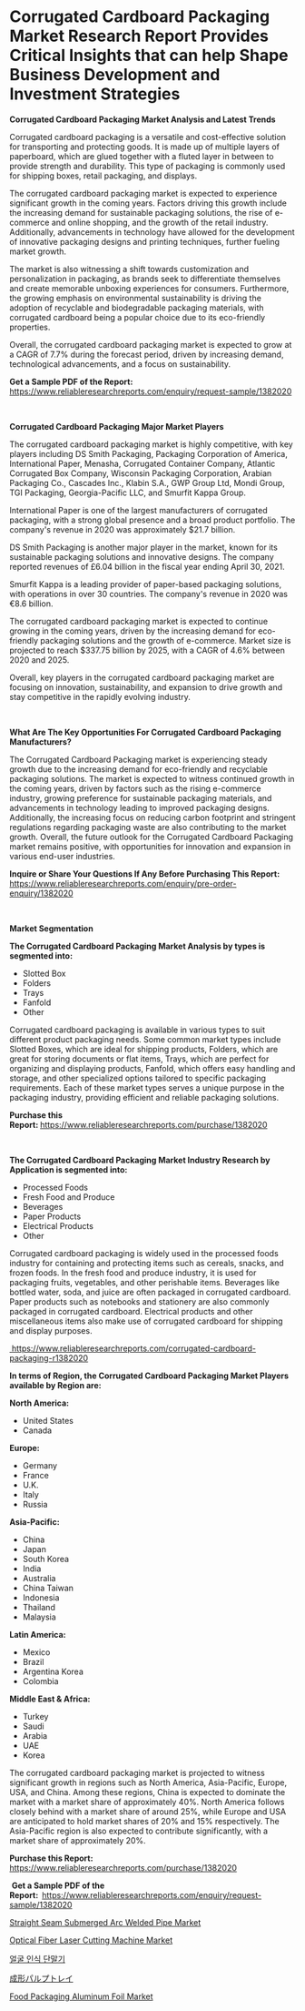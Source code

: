 <p><h1>Corrugated Cardboard Packaging Market Research Report Provides Critical Insights that can help Shape Business Development and Investment Strategies</h1></p><p><strong>Corrugated Cardboard Packaging Market Analysis and Latest Trends</strong></p>
<p><p>Corrugated cardboard packaging is a versatile and cost-effective solution for transporting and protecting goods. It is made up of multiple layers of paperboard, which are glued together with a fluted layer in between to provide strength and durability. This type of packaging is commonly used for shipping boxes, retail packaging, and displays.</p><p>The corrugated cardboard packaging market is expected to experience significant growth in the coming years. Factors driving this growth include the increasing demand for sustainable packaging solutions, the rise of e-commerce and online shopping, and the growth of the retail industry. Additionally, advancements in technology have allowed for the development of innovative packaging designs and printing techniques, further fueling market growth.</p><p>The market is also witnessing a shift towards customization and personalization in packaging, as brands seek to differentiate themselves and create memorable unboxing experiences for consumers. Furthermore, the growing emphasis on environmental sustainability is driving the adoption of recyclable and biodegradable packaging materials, with corrugated cardboard being a popular choice due to its eco-friendly properties.</p><p>Overall, the corrugated cardboard packaging market is expected to grow at a CAGR of 7.7% during the forecast period, driven by increasing demand, technological advancements, and a focus on sustainability.</p></p>
<p><strong>Get a Sample PDF of the Report:&nbsp;</strong> <a href="https://www.reliableresearchreports.com/enquiry/request-sample/1382020">https://www.reliableresearchreports.com/enquiry/request-sample/1382020</a></p>
<p>&nbsp;</p>
<p><strong>Corrugated Cardboard Packaging Major Market Players</strong></p>
<p><p>The corrugated cardboard packaging market is highly competitive, with key players including DS Smith Packaging, Packaging Corporation of America, International Paper, Menasha, Corrugated Container Company, Atlantic Corrugated Box Company, Wisconsin Packaging Corporation, Arabian Packaging Co., Cascades Inc., Klabin S.A., GWP Group Ltd, Mondi Group, TGI Packaging, Georgia-Pacific LLC, and Smurfit Kappa Group.</p><p>International Paper is one of the largest manufacturers of corrugated packaging, with a strong global presence and a broad product portfolio. The company's revenue in 2020 was approximately $21.7 billion.</p><p>DS Smith Packaging is another major player in the market, known for its sustainable packaging solutions and innovative designs. The company reported revenues of £6.04 billion in the fiscal year ending April 30, 2021.</p><p>Smurfit Kappa is a leading provider of paper-based packaging solutions, with operations in over 30 countries. The company's revenue in 2020 was €8.6 billion.</p><p>The corrugated cardboard packaging market is expected to continue growing in the coming years, driven by the increasing demand for eco-friendly packaging solutions and the growth of e-commerce. Market size is projected to reach $337.75 billion by 2025, with a CAGR of 4.6% between 2020 and 2025.</p><p>Overall, key players in the corrugated cardboard packaging market are focusing on innovation, sustainability, and expansion to drive growth and stay competitive in the rapidly evolving industry.</p></p>
<p>&nbsp;</p>
<p><strong>What Are The Key Opportunities For Corrugated Cardboard Packaging Manufacturers?</strong></p>
<p><p>The Corrugated Cardboard Packaging market is experiencing steady growth due to the increasing demand for eco-friendly and recyclable packaging solutions. The market is expected to witness continued growth in the coming years, driven by factors such as the rising e-commerce industry, growing preference for sustainable packaging materials, and advancements in technology leading to improved packaging designs. Additionally, the increasing focus on reducing carbon footprint and stringent regulations regarding packaging waste are also contributing to the market growth. Overall, the future outlook for the Corrugated Cardboard Packaging market remains positive, with opportunities for innovation and expansion in various end-user industries.</p></p>
<p><strong>Inquire or Share Your Questions If Any Before Purchasing This Report:</strong> <a href="https://www.reliableresearchreports.com/enquiry/pre-order-enquiry/1382020">https://www.reliableresearchreports.com/enquiry/pre-order-enquiry/1382020</a></p>
<p>&nbsp;</p>
<p><strong>Market Segmentation</strong></p>
<p><strong>The Corrugated Cardboard Packaging Market Analysis by types is segmented into:</strong></p>
<p><ul><li>Slotted Box</li><li>Folders</li><li>Trays</li><li>Fanfold</li><li>Other</li></ul></p>
<p><p>Corrugated cardboard packaging is available in various types to suit different product packaging needs. Some common market types include Slotted Boxes, which are ideal for shipping products, Folders, which are great for storing documents or flat items, Trays, which are perfect for organizing and displaying products, Fanfold, which offers easy handling and storage, and other specialized options tailored to specific packaging requirements. Each of these market types serves a unique purpose in the packaging industry, providing efficient and reliable packaging solutions.</p></p>
<p><strong>Purchase this Report:&nbsp;</strong><a href="https://www.reliableresearchreports.com/purchase/1382020">https://www.reliableresearchreports.com/purchase/1382020</a></p>
<p>&nbsp;</p>
<p><strong>The Corrugated Cardboard Packaging Market Industry Research by Application is segmented into:</strong></p>
<p><ul><li>Processed Foods</li><li>Fresh Food and Produce</li><li>Beverages</li><li>Paper Products</li><li>Electrical Products</li><li>Other</li></ul></p>
<p><p>Corrugated cardboard packaging is widely used in the processed foods industry for containing and protecting items such as cereals, snacks, and frozen foods. In the fresh food and produce industry, it is used for packaging fruits, vegetables, and other perishable items. Beverages like bottled water, soda, and juice are often packaged in corrugated cardboard. Paper products such as notebooks and stationery are also commonly packaged in corrugated cardboard. Electrical products and other miscellaneous items also make use of corrugated cardboard for shipping and display purposes.</p></p>
<p><a href="https://www.reliableresearchreports.com/corrugated-cardboard-packaging-r1382020">&nbsp;https://www.reliableresearchreports.com/corrugated-cardboard-packaging-r1382020</a></p>
<p><strong>In terms of Region, the Corrugated Cardboard Packaging Market Players available by Region are:</strong></p>
<p>
    <p> <strong> North America: </strong>
        <ul>
            <li>United States</li>
            <li>Canada</li>
        </ul>
        </p> 
    <p> <strong> Europe: </strong>
        <ul>
            <li>Germany</li>
            <li>France</li>
            <li>U.K.</li>
            <li>Italy</li>
            <li>Russia</li>
        </ul>
        </p> 
    <p> <strong> Asia-Pacific: </strong>
        <ul>
            <li>China</li>
            <li>Japan</li>
            <li>South Korea</li>
            <li>India</li>
            <li>Australia</li>
            <li>China Taiwan</li>
            <li>Indonesia</li>
            <li>Thailand</li>
            <li>Malaysia</li>
        </ul>
        </p> 
    <p> <strong> Latin America: </strong>
        <ul>
            <li>Mexico</li>
            <li>Brazil</li>
            <li>Argentina Korea</li>
            <li>Colombia</li>
        </ul>
        </p> 
    <p> <strong> Middle East & Africa: </strong>
        <ul>
            <li>Turkey</li>
            <li>Saudi</li>
            <li>Arabia</li>
            <li>UAE</li>
            <li>Korea</li>
        </ul>
    </p>
    </p>
<p><p>The corrugated cardboard packaging market is projected to witness significant growth in regions such as North America, Asia-Pacific, Europe, USA, and China. Among these regions, China is expected to dominate the market with a market share of approximately 40%. North America follows closely behind with a market share of around 25%, while Europe and USA are anticipated to hold market shares of 20% and 15% respectively. The Asia-Pacific region is also expected to contribute significantly, with a market share of approximately 20%.</p></p>
<p><strong>Purchase this Report: </strong><a href="https://www.reliableresearchreports.com/purchase/1382020">https://www.reliableresearchreports.com/purchase/1382020</a></p>
<p>&nbsp;<strong>Get a Sample PDF of the Report:&nbsp;&nbsp;</strong><a href="https://www.reliableresearchreports.com/enquiry/request-sample/1382020">https://www.reliableresearchreports.com/enquiry/request-sample/1382020</a></p>
<p><strong></strong></p>
<p><p><a href="https://issuu.com/reportprime-2/docs/straight-seam-submerged-arc-welded-pipe-market-siz">Straight Seam Submerged Arc Welded Pipe Market</a></p><p><a href="https://www.linkedin.com/pulse/optical-fiber-laser-cutting-machine-market-trends-forecast-frbee">Optical Fiber Laser Cutting Machine Market</a></p><p><a href="https://github.com/TimmyMann6767/Market-Research-Report-List-1/blob/main/921869255697.md">얼굴 인식 단말기</a></p><p><a href="https://github.com/bucuel854722/Market-Research-Report-List-2/blob/main/183060857498.md">成形パルプトレイ</a></p><p><a href="https://github.com/Airanohannonzb68e5pb53oc1/Market-Research-Report-List-2/blob/main/food-packaging-aluminum-foil-market.md">Food Packaging Aluminum Foil Market</a></p></p>